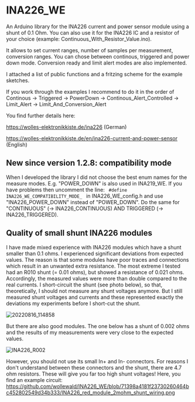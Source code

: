 # INA226_WE
An Arduino library for the INA226 current and power sensor module using a shunt of 0.1 Ohm. You can also use it for the INA226 IC and a resistor of your choice (example: Continuous_With_Resistor_Value.ino).

It allows to set current ranges, number of samples per measurement, conversion ranges. You can chose between continous, triggered and power down mode. Conversion ready and limit alert modes are also implemented. 

I attached a list of public functions and a fritzing scheme for the example sketches.

If you work through the examples I recommend to do it in the order of Continous -> Triggered -> PowerDown -> Continous_Alert_Controlled -> Limit_Alert -> Limit_And_Conversion_Alert 

You find further details here:

https://wolles-elektronikkiste.de/ina226  (German)

https://wolles-elektronikkiste.de/en/ina226-current-and-power-sensor  (English)

<h2>New since version 1.2.8: compatibility mode</h2>
<p>When I developed the library I did not choose the best enum names for the measure modes. E.g. "POWER_DOWN" is also used in INA219_WE. If you have problems then uncomment the line:
<code> #define INA226_WE_COMPATIBILITY_MODE_ </code>
in INA226_WE_config.h and use "INA226_POWER_DOWN" instead of "POWER_DOWN". Do the same for "CONTINUOUS" (-> INA226_CONTINUOUS) AND TRIGGERED (-> INA226_TRIGGERED).
</p>

<h2>Quality of small shunt INA226 modules</h2>
<p>I have made mixed experience with INA226 modules which have a shunt smaller than 0.1 ohms. I experienced significant deviations from expected values. The reason is that some modules have poor traces and connections which result in an unwanted extra resistance. The most extreme I tested had an R010 shunt (= 0.01 ohms), but showed a resistance of 0.021 ohms. Accordingly, the measured values were more than double compared to the real currents. I short-circuit the shunt (see photo below), so that, theoretically, I should not measure any shunt voltages anymore. But I still measured shunt voltages and currents and these represented exactly the deviations my experiments before I short-cut the shunt.</p>

![20220816_114858](https://user-images.githubusercontent.com/41305162/184959284-186a5e20-1ff5-4c46-a6d9-7c0c68575f14.jpg)


<p>But there are also good modules. The one below has a shunt of 0.002 ohms and the results of my measurements were very close to the expected values.</p>

![INA226_R002](https://user-images.githubusercontent.com/41305162/184960401-85d419fa-e6c0-47f7-8dfe-79863ef0cc8b.png)

However, you should not use its small In+ and In- connectors. For reasons I don't understand between these connectors and the shunt, there are 4.7 ohm resistors. These will give you far too high shunt voltages! Here, you find an example circuit: https://github.com/wollewald/INA226_WE/blob/71398a4181f23730260464bc452802549d34b333/INA226_red_module_2mohm_shunt_wiring.png 

